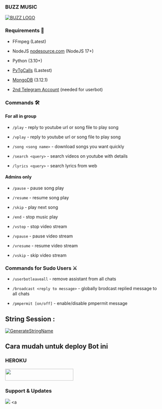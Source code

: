 ### BUZZ MUSIC

[![BUZZ LOGO](https://telegra.ph/file/611ea282dd7367fce617d.jpg)](https://t.me/buzzrebornbot)

### Requirements 📝

- FFmpeg (Latest)

- NodeJS [nodesource.com](https://nodesource.com/) (NodeJS 17+)

- Python (3.10+)

- [PyTgCalls](https://github.com/pytgcalls/pytgcalls) (Lastest)

- [MongoDB](https://cloud.mongodb.com/) (3.12.1)

- [2nd Telegram Account](https://telegram.org/blog/themes-accounts#multiple-accounts) (needed for userbot)

### Commands 🛠

#### For all in group

- `/play` - reply to youtube url or song file to play song

- `/vplay` - reply to youtube url or song file to play song

- `/song <song name>` - download songs you want quickly

- `/search <query>` - search videos on youtube with details

- `/lyrics <query>` - search lyrics from web

#### Admins only

- `/pause` - pause song play

- `/resume` - resume song play

- `/skip` - play next song

- `/end` - stop music play

- `/vstop` - stop video stream

- `/vpause` - pause video stream

- `/vresume` - resume video stream

- `/vskip` - skip video stream

### Commands for Sudo Users ⚔️

- `/userbotleaveall` - remove assistant from all chats

- `/broadcast <reply to message>` - globally brodcast replied message to all chats

- `/pmpermit [on/off]` - enable/disable pmpermit message

## String Session :

[![GenerateStringName](https://img.shields.io/badge/repl.it-generateStringName-white)](https://replit.com/@justteen/String-Session)

## Cara mudah untuk deploy Bot ini

### HEROKU

<a href="https://heroku.com/deploy?template=https://github.com/justteen/buzzmusiktelegram"> <img src="https://img.shields.io/badge/Deploy%20To%20Heroku-red?style=for-the-badge&logo=heroku" width="220" height="38.45"/></a></p>

### Support & Updates 

<a href="https://t.me/buzzsupport"><img src="https://img.shields.io/badge/Join-Group%20Support-red.svg?style=for-the-badge&logo=Telegram"></a> <a 

